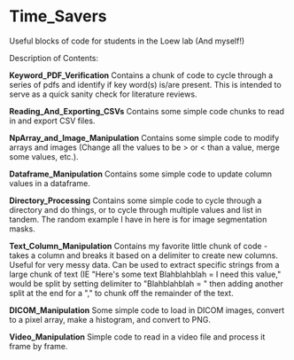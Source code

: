# Time_Savers
Useful blocks of code for students in the Loew lab (And myself!)

Description of Contents:

**Keyword_PDF_Verification** Contains a chunk of code to cycle through a series of pdfs and identify if key word(s) is/are present. This is intended to serve as a quick sanity check for literature reviews. 

**Reading_And_Exporting_CSVs** Contains some simple code chunks to read in and export CSV files.

**NpArray_and_Image_Manipulation** Contains some simple code to modify arrays and images (Change all the values to be > or < than a value, merge some values, etc.).

**Dataframe_Manipulation** Contains some simple code to update column values in a dataframe.

**Directory_Processing** Contains some simple code to cycle through a directory and do things, or to cycle through multiple values and list in tandem. The random example I have in here is for image segmentation masks.

**Text_Column_Manipulation** Contains my favorite little chunk of code - takes a column and breaks it based on a delimiter to create new columns. Useful for very messy data. Can be used to extract specific strings from a large chunk of text (IE "Here's some text Blahblahblah = I need this value," would be split by setting delimiter to "Blahblahblah = " then adding another split at the end for a "," to chunk off the remainder of the text.

**DICOM_Manipulation** Some simple code to load in DICOM images, convert to a pixel array, make a histogram, and convert to PNG.

**Video_Manipulation** Simple code to read in a video file and process it frame by frame.
